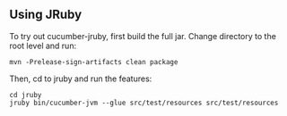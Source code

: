 ## Using JRuby

To try out cucumber-jruby, first build the full jar. Change directory to the root level and run:

    mvn -Prelease-sign-artifacts clean package

Then, cd to jruby and run the features:

    cd jruby
    jruby bin/cucumber-jvm --glue src/test/resources src/test/resources
